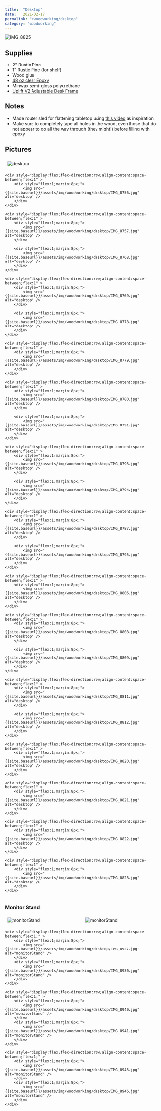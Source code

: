 ```yaml
---
title:  "Desktop"
date:   2021-02-17
permalink: "/woodworking/desktop"
category: "woodworking"
---
```

![IMG_8825]({{site.baseurl}}/assets/img/woodworking/desktop/IMG_8825.jpg)

## Supplies
* 2" Rustic Pine
* 1" Rustic Pine (for shelf)
* Wood glue
* [48 oz clear Epoxy](https://www.amazon.com/gp/product/B07BM9LHRB/)
* Minwax semi-gloss polyurethane
* [Uplift V2 Adjustable Desk Frame](https://www.upliftdesk.com/uplift-v2-standing-desk-frame/)

## Notes
* Made router sled for flattening tabletop using [this video](https://www.youtube.com/watch?v=lsfMKhQEWAw) as inspiration
* Make sure to completely tape all holes in the wood, even those that do not appear to go all the way through (they might!) before filling with epoxy

## Pictures

<div style="display:flex;flex-direction:column;align-content:space-between;" >
	<div style="display:flex;flex-direction:row;align-content:space-between;flex:1;" >
		<div style="flex:1;margin:8px;">
			<img src="{{site.baseurl}}/assets/img/woodworking/desktop/IMG_8745.jpg" alt="desktop" />
		</div>
		<div style="flex:1;margin:8px;"></div>
	</div>
	
	<div style="display:flex;flex-direction:row;align-content:space-between;flex:1" >
		<div style="flex:1;margin:8px;">
			<img src="{{site.baseurl}}/assets/img/woodworking/desktop/IMG_8756.jpg" alt="desktop" />
		</div>
	</div>
	
	<div style="display:flex;flex-direction:row;align-content:space-between;flex:1" >
		<div style="flex:1;margin:8px;">
			<img src="{{site.baseurl}}/assets/img/woodworking/desktop/IMG_8757.jpg" alt="desktop" />
		</div>
	
		<div style="flex:1;margin:8px;">
			<img src="{{site.baseurl}}/assets/img/woodworking/desktop/IMG_8768.jpg" alt="desktop" />
		</div>
	</div>
	
	<div style="display:flex;flex-direction:row;align-content:space-between;flex:1" >
		<div style="flex:1;margin:8px;">
			<img src="{{site.baseurl}}/assets/img/woodworking/desktop/IMG_8769.jpg" alt="desktop" />
		</div>
	
		<div style="flex:1;margin:8px;">
			<img src="{{site.baseurl}}/assets/img/woodworking/desktop/IMG_8778.jpg" alt="desktop" />
		</div>
	</div>
	
	<div style="display:flex;flex-direction:row;align-content:space-between;flex:1" >
		<div style="flex:1;margin:8px;">
			<img src="{{site.baseurl}}/assets/img/woodworking/desktop/IMG_8779.jpg" alt="desktop" />
		</div>
	</div>
	
	<div style="display:flex;flex-direction:row;align-content:space-between;flex:1" >
		<div style="flex:1;margin:8px;">
			<img src="{{site.baseurl}}/assets/img/woodworking/desktop/IMG_8780.jpg" alt="desktop" />
		</div>
	
		<div style="flex:1;margin:8px;">
			<img src="{{site.baseurl}}/assets/img/woodworking/desktop/IMG_8791.jpg" alt="desktop" />
		</div>
	</div>
	
	<div style="display:flex;flex-direction:row;align-content:space-between;flex:1" >
		<div style="flex:1;margin:8px;">
			<img src="{{site.baseurl}}/assets/img/woodworking/desktop/IMG_8793.jpg" alt="desktop" />
		</div>
	
		<div style="flex:1;margin:8px;">
			<img src="{{site.baseurl}}/assets/img/woodworking/desktop/IMG_8794.jpg" alt="desktop" />
		</div>
	</div>
	
	<div style="display:flex;flex-direction:row;align-content:space-between;flex:1" >
		<div style="flex:1;margin:8px;">
			<img src="{{site.baseurl}}/assets/img/woodworking/desktop/IMG_8787.jpg" alt="desktop" />
		</div>
	
		<div style="flex:1;margin:8px;">
			<img src="{{site.baseurl}}/assets/img/woodworking/desktop/IMG_8795.jpg" alt="desktop" />
		</div>
	</div>
	
	<div style="display:flex;flex-direction:row;align-content:space-between;flex:1" >
		<div style="flex:1;margin:8px;">
			<img src="{{site.baseurl}}/assets/img/woodworking/desktop/IMG_8806.jpg" alt="desktop" />
		</div>
	</div>
	
	<div style="display:flex;flex-direction:row;align-content:space-between;flex:1" >
		<div style="flex:1;margin:8px;">
			<img src="{{site.baseurl}}/assets/img/woodworking/desktop/IMG_8808.jpg" alt="desktop" />
		</div>
	
		<div style="flex:1;margin:8px;">
			<img src="{{site.baseurl}}/assets/img/woodworking/desktop/IMG_8809.jpg" alt="desktop" />
		</div>
	</div>
	
	<div style="display:flex;flex-direction:row;align-content:space-between;flex:1" >
		<div style="flex:1;margin:8px;">
			<img src="{{site.baseurl}}/assets/img/woodworking/desktop/IMG_8811.jpg" alt="desktop" />
		</div>
	
		<div style="flex:1;margin:8px;">
			<img src="{{site.baseurl}}/assets/img/woodworking/desktop/IMG_8812.jpg" alt="desktop" />
		</div>
	</div>
	
	<div style="display:flex;flex-direction:row;align-content:space-between;flex:1" >
		<div style="flex:1;margin:8px;">
			<img src="{{site.baseurl}}/assets/img/woodworking/desktop/IMG_8820.jpg" alt="desktop" />
		</div>
	</div>
	
	<div style="display:flex;flex-direction:row;align-content:space-between;flex:1" >
		<div style="flex:1;margin:8px;">
			<img src="{{site.baseurl}}/assets/img/woodworking/desktop/IMG_8821.jpg" alt="desktop" />
		</div>
	</div>
	
	<div style="display:flex;flex-direction:row;align-content:space-between;flex:1" >
		<div style="flex:1;margin:8px;">
			<img src="{{site.baseurl}}/assets/img/woodworking/desktop/IMG_8822.jpg" alt="desktop" />
		</div>
	</div>
	
	<div style="display:flex;flex-direction:row;align-content:space-between;flex:1" >
		<div style="flex:1;margin:8px;">
			<img src="{{site.baseurl}}/assets/img/woodworking/desktop/IMG_8828.jpg" alt="desktop" />
		</div>
	</div>
</div>

### Monitor Stand

<div style="display:flex;flex-direction:column;align-content:space-between;" >
	<div style="display:flex;flex-direction:row;align-content:space-between;flex:1;" >
		<div style="flex:1;margin:8px;">
			<img src="{{site.baseurl}}/assets/img/woodworking/desktop/IMG_8925.jpg" alt="monitorStand" />
		</div>
		<div style="flex:1;margin:8px;">
			<img src="{{site.baseurl}}/assets/img/woodworking/desktop/IMG_8926.jpg" alt="monitorStand" />
		</div>
	</div>
	
	<div style="display:flex;flex-direction:row;align-content:space-between;flex:1;" >
		<div style="flex:1;margin:8px;">
			<img src="{{site.baseurl}}/assets/img/woodworking/desktop/IMG_8927.jpg" alt="monitorStand" />
		</div>
		<div style="flex:1;margin:8px;">
			<img src="{{site.baseurl}}/assets/img/woodworking/desktop/IMG_8930.jpg" alt="monitorStand" />
		</div>
	</div>
	
	<div style="display:flex;flex-direction:row;align-content:space-between;flex:1;" >
		<div style="flex:1;margin:8px;">
			<img src="{{site.baseurl}}/assets/img/woodworking/desktop/IMG_8940.jpg" alt="monitorStand" />
		</div>
		<div style="flex:1;margin:8px;">
			<img src="{{site.baseurl}}/assets/img/woodworking/desktop/IMG_8941.jpg" alt="monitorStand" />
		</div>
	</div>
	
	<div style="display:flex;flex-direction:row;align-content:space-between;flex:1;" >
		<div style="flex:1;margin:8px;">
			<img src="{{site.baseurl}}/assets/img/woodworking/desktop/IMG_8943.jpg" alt="monitorStand" />
		</div>
		<div style="flex:1;margin:8px;">
			<img src="{{site.baseurl}}/assets/img/woodworking/desktop/IMG_8946.jpg" alt="monitorStand" />
		</div>
	</div>
</div>